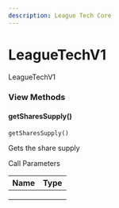 ```yaml
---
description: League Tech Core
---
```


# LeagueTechV1

LeagueTechV1

### View Methods

#### getSharesSupply()

`getSharesSupply()`

Gets the share supply

Call Parameters

| Name | Type |
| ---- | ---- |
|      |      |
|      |      |
|      |      |

